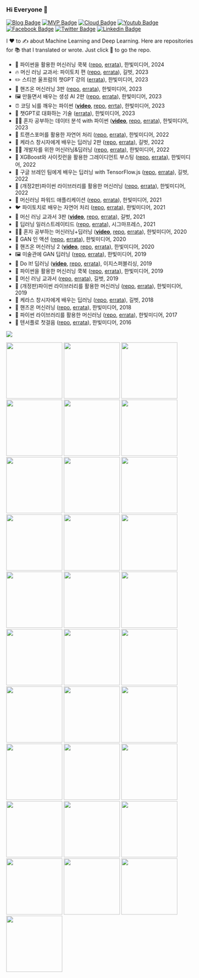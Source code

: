 ### Hi Everyone 👋

[![Blog Badge](https://img.shields.io/badge/-Blog-21759B?style=flat&logo=Wordpress&logoColor=white&link=https://tensorflow.blog/)](https://tensorflow.blog/)
[![MVP Badge](https://img.shields.io/badge/-AI%20MVP-1DA1F2?style=flat&logo=microsoft&logoColor=white&link=https://mvp.microsoft.com/en-US/MVP/profile/c0e802e9-a17a-4bbb-84cb-039183b67f2f)](https://mvp.microsoft.com/en-US/MVP/profile/c0e802e9-a17a-4bbb-84cb-039183b67f2f)
[![Cloud Badge](https://img.shields.io/badge/-Innovator-orange?style=flat&logo=Google-Cloud&logoColor=white&link=https://cloud.google.com/innovators/innovator?profileId=113597477647734204858)](https://developers.google.com/profile/u/haesunpark)
[![Youtub Badge](https://img.shields.io/badge/-Youtube-ff0000?style=flat&logo=Youtube&logoColor=white&link=https://www.youtube.com/c/HaesunPark_ML/)](https://www.youtube.com/c/HaesunPark_ML/)
[![Facebook Badge](https://img.shields.io/badge/-Facebook-1877f2?style=flat&logo=Facebook&logoColor=white&link=https://www.facebook.com/haesunrpark)](https://www.facebook.com/haesunrpark)
[![Twitter Badge](https://img.shields.io/badge/-Twitter-1DA1F2?style=flat&logo=Twitter&logoColor=white&link=https://twitter.com/hsunpark)](https://twitter.com/hsunpark)
[![Linkedin Badge](https://img.shields.io/badge/-LinkedIn-brightgreen?style=flat&logo=Linkedin&logoColor=white&link=https://www.linkedin.com/in/haesunpark/)](https://www.linkedin.com/in/haesunpark/) 

I :heart: to :writing_hand: about Machine Learning and Deep Learning. Here are repositories for :books: that I translated or wrote. Just click :orange_book: to go the repo.

* :parrot: 파이썬을 활용한 머신러닝 쿡북 ([repo](https://github.com/rickiepark/ml-with-python-cookbook-2nd), [errata](https://tensorflow.blog/ml-cookbook-2/)), 한빛미디어, 2024
* :fire: 머신 러닝 교과서: 파이토치 편 ([repo](https://github.com/rickiepark/ml-with-pytorch), [errata](https://tensorflow.blog/python-ml-pt/)), 길벗, 2023
* :pencil2: 스티븐 울프럼의 챗GPT 강의 ([errata](https://tensorflow.blog/wolfram-chatgpt/)), 한빛미디어, 2023
* :lizard: 핸즈온 머신러닝 3판 ([repo](https://github.com/rickiepark/handson-ml3), [errata](https://tensorflow.blog/handson-ml3/)), 한빛미디어, 2023
* :framed_picture: 만들면서 배우는 생성 AI 2판 ([repo](https://github.com/rickiepark/Generative_Deep_Learning_2nd_Edition/), [errata](https://tensorflow.blog/gen-dl-2/)), 한빛미디어, 2023
* :alarm_clock: 코딩 뇌를 깨우는 파이썬 (**[video](https://www.youtube.com/playlist?list=PLJN246lAkhQgfGrerljqqmBhqfhrOniI-)**, [repo](https://github.com/rickiepark/python4daml), [errta](https://tensorflow.blog/python4daml/)), 한빛미디어, 2023
* :moyai: 챗GPT로 대화하는 기술 ([errata](https://tensorflow.blog/gen-ai)), 한빛미디어, 2023
* :woman_student: 혼자 공부하는 데이터 분석 with 파이썬 (**[video](https://www.youtube.com/playlist?list=PLJN246lAkhQjk0b_hLUxLw7W4pc9feRTF)**, [repo](https://bit.ly/hg-da-git), [errata](https://bit.ly/hg-da-home)), 한빛미디어, 2023
* :hugs: 트랜스포머를 활용한 자연어 처리 ([repo](https://bit.ly/transformer-git), [errata](https://bit.ly/transformer-home)), 한빛미디어, 2022
* :unicorn: 케라스 창시자에게 배우는 딥러닝 2판 ([repo](https://github.com/rickiepark/deep-learning-with-python-2nd), [errata](https://tensorflow.blog/kerasdl2/)), 길벗, 2022
* :woman_technologist: 개발자를 위한 머신러닝&딥러닝 ([repo](https://github.com/rickiepark/aiml4coders/), [errata](https://tensorflow.blog/aiml4coders)), 한빛미디어, 2022
* :rocket: XGBoost와 사이킷런을 활용한 그레이디언트 부스팅 ([repo](https://github.com/rickiepark/handson-gb/), [errata](https://tensorflow.blog/handson-gb)), 한빛미디어, 2022
* :rhinoceros: 구글 브레인 팀에게 배우는 딥러닝 with TensorFlow.js ([repo](https://github.com/rickiepark/deep-learning-with-javascript), [errata](https://tensorflow.blog/tfjs)), 길벗, 2022
* :dragon: (개정2판)파이썬 라이브러리를 활용한 머신러닝 ([repo](https://github.com/rickiepark/intro_ml_with_python_2nd_revised), [errata](https://tensorflow.blog/python-ml-2nd-revised/)), 한빛미디어, 2022
* :butterfly: 머신러닝 파워드 애플리케이션 ([repo](https://github.com/rickiepark/ml-powered-applications), [errata](https://tensorflow.blog/mlpa/)), 한빛미디어, 2021
* :bird: 파이토치로 배우는 자연어 처리 ([repo](https://github.com/rickiepark/nlp-with-pytorch/), [errata](https://tensorflow.blog/nlp-with-pytorch/)), 한빛미디어, 2021
* :robot: 머신 러닝 교과서 3판 (**[video](https://www.youtube.com/playlist?list=PLJN246lAkhQiEc-QvvGzUneCWuRnCNKgU)**, [repo](https://github.com/rickiepark/python-machine-learning-book-3rd-edition), [errata](https://tensorflow.blog/python-ml-3/)), 길벗, 2021
* :oyster: 딥러닝 일러스트레이티드 ([repo](https://github.com/rickiepark/dl-illustrated), [errata](https://tensorflow.blog/dl-illustrated/)), 시그마프레스, 2021
* :student: 혼자 공부하는 머신러닝+딥러닝 (**[video](https://www.youtube.com/playlist?list=PLJN246lAkhQjoU0C4v8FgtbjOIXxSs_4Q)**, [repo](https://github.com/rickiepark/hg-mldl), [errata](https://tensorflow.blog/hg-mldl/)), 한빛미디어, 2020
* :dress: GAN 인 액션 ([repo](https://github.com/rickiepark/gans-in-action), [errata](https://tensorflow.blog/gan-in-action/)), 한빛미디어, 2020
* :lizard: 핸즈온 머신러닝 2 (**[video](https://www.youtube.com/playlist?list=PLJN246lAkhQjX3LOdLVnfdFaCbGouEBeb)**, [repo](https://github.com/rickiepark/handson-ml2), [errata](https://tensorflow.blog/handson-ml2/)), 한빛미디어, 2020
* :framed_picture: 미술관에 GAN 딥러닝 ([repo](https://github.com/rickiepark/GDL_code), [errata](https://tensorflow.blog/gdl/)), 한빛미디어, 2019
* :muscle: Do It! 딥러닝 (**[video](https://bit.ly/do-it-dl-video)**, [repo](https://github.com/rickiepark/do-it-dl), [errata](https://tensorflow.blog/do-it-dl/)), 이지스퍼블리싱, 2019
* :parrot: 파이썬을 활용한 머신러닝 쿡북 ([repo](https://github.com/rickiepark/machine-learning-with-python-cookbook), [errata](https://tensorflow.blog/ml-cookbook/)), 한빛미디어, 2019
* :robot: 머신 러닝 교과서 ([repo](https://github.com/rickiepark/python-machine-learning-book-2nd-edition), [errata](https://tensorflow.blog/%EB%A8%B8%EC%8B%A0%EB%9F%AC%EB%8B%9D-%EA%B5%90%EA%B3%BC%EC%84%9C/)), 길벗, 2019
* :dragon: (개정판)파이썬 라이브러리를 활용한 머신러닝 ([repo](https://github.com/rickiepark/introduction_to_ml_with_python), [errata](https://tensorflow.blog/%EA%B0%9C%EC%A0%95%ED%8C%90-%ED%8C%8C%EC%9D%B4%EC%8D%AC-%EB%9D%BC%EC%9D%B4%EB%B8%8C%EB%9F%AC%EB%A6%AC%EB%A5%BC-%ED%99%9C%EC%9A%A9%ED%95%9C-%EB%A8%B8%EC%8B%A0%EB%9F%AC%EB%8B%9D/)), 한빛미디어, 2019
* :unicorn: 케라스 창시자에게 배우는 딥러닝 ([repo](https://github.com/rickiepark/deep-learning-with-python-notebooks), [errata](https://tensorflow.blog/%EC%BC%80%EB%9D%BC%EC%8A%A4-%EC%B0%BD%EC%8B%9C%EC%9E%90%EC%97%90%EA%B2%8C-%EB%B0%B0%EC%9A%B0%EB%8A%94-%EB%94%A5%EB%9F%AC%EB%8B%9D/)), 길벗, 2018
* :lizard: 핸즈온 머신러닝 ([repo](https://github.com/rickiepark/handson-ml), [errata](https://tensorflow.blog/%ED%95%B8%EC%A6%88%EC%98%A8-%EB%A8%B8%EC%8B%A0%EB%9F%AC%EB%8B%9D/)), 한빛미디어, 2018
* :dragon: 파이썬 라이브러리를 활용한 머신러닝 ([repo](https://github.com/rickiepark/introduction_to_ml_with_python/tree/1st_edition), [errata](https://tensorflow.blog/%ED%8C%8C%EC%9D%B4%EC%8D%AC-%EB%9D%BC%EC%9D%B4%EB%B8%8C%EB%9F%AC%EB%A6%AC%EB%A5%BC-%ED%99%9C%EC%9A%A9%ED%95%9C-%EB%A8%B8%EC%8B%A0%EB%9F%AC%EB%8B%9D/)), 한빛미디어, 2017
* :brain: 텐서플로 첫걸음 ([repo](https://github.com/rickiepark/first-steps-with-tensorflow), [errata](https://tensorflow.blog/%ED%85%90%EC%84%9C%ED%94%8C%EB%A1%9C-%EC%B2%AB%EA%B1%B8%EC%9D%8C/)), 한빛미디어, 2016


<a href="https://tensorflow.blog/book-roadmap/" target="_blank"><img src="https://tensorflowkorea.files.wordpress.com/2023/11/tensorflow-blog-1.jpg"></a>


<a href="https://github.com/rickiepark/rickiepark/blob/master/haesun.png"><img src="haesun.png" height="150"></a>
<a href="https://tensorflow.blog/ml-cookbook-2/"><img src="https://tensorflowkorea.files.wordpress.com/2024/04/ec8ba4ebacb4eba19ced86b5ed9598eb8a94mlebacb8eca09ced95b4eab2b0withed8c8cec9db4ec8dac.png" height="150"></a>
<a href="https://tensorflow.blog/python-ml-pt/"><img src="https://tensorflowkorea.files.wordpress.com/2023/11/eba8b8ec8ba0eb9faceb8b9deab590eab3bcec849ced8c8cec9db4ed86a0ecb998ed8eb8.jpg" height="150"></a>
<a href="https://tensorflow.blog/wolfram-chatgpt/"><img src="https://tensorflowkorea.files.wordpress.com/2023/10/ecb197gpteab095ec9d98.jpeg" height="150"></a>
<a href="https://github.com/rickiepark/handson-ml3"><img src="https://tensorflowkorea.files.wordpress.com/2023/09/ed95b8eca688ec98a8-eba8b8ec8ba0eb9faceb8b9d-3ed8c90_ec959eed919ceca780.png" height="150"></a>
<a href="https://github.com/rickiepark/Generative_Deep_Learning_2nd_Edition/"><img src="https://tensorflowkorea.files.wordpress.com/2023/09/eba78ceb93a4eba9b4ec849cebb0b0ec9ab0eb8a94ec839dec84b1ai.jpeg" height="150"></a>
<a href="https://github.com/rickiepark/python4daml"><img src="https://tensorflowkorea.files.wordpress.com/2023/08/8655ff6c434021a80a7ef17d422c2ebc.jpg" height="150"></a>
<a href="https://tensorflow.blog/gen-ai"><img src="https://tensorflowkorea.files.wordpress.com/2023/06/ecb197gpteba19ceb8c80ed9994ed9598eb8a94eab8b0ec88a0.jpeg" height="150"></a>
<a href="https://github.com/rickiepark/hg-da"><img src="https://tensorflowkorea.files.wordpress.com/2022/12/ed98bcec9e90-eab3b5ebb680ed9598eb8a94-eb8db0ec9db4ed84b0-ebb684ec849d-with-ed8c8cec9db4ec8dac_ecbba4ebb284.png" height="150"></a>
<a href="https://github.com/rickiepark/nlp-with-transformers"><img src="https://tensorflowkorea.files.wordpress.com/2022/11/ed919ceca780_ed8ab8eb9e9cec8aa4ed8faceba8b8eba5bced999cec9aa9ed959cec9e90ec97b0ec96b4ecb298eba6ac.png" height="150"></a>
<a href="https://github.com/rickiepark/deep-learning-with-python-2nd/"><img src="https://tensorflowkorea.files.wordpress.com/2022/08/e1848fe185a6e18485e185a1e18489e185b3e1848ee185a1e186bce18489e185b5e1848ce185a1e18483e185b5e186b8e18485e185a5e18482e185b5e186bc2e18491e185a1e186ab_e1848be185a1e18781e18486e185a7e186ab_e18.jpg" height="150"></a>
<a href="https://github.com/rickiepark/aiml4coders/"><img src="https://tensorflowkorea.files.wordpress.com/2022/08/ai_and_ml_for_corders_cover.jpg" height="150"></a>
<a href="https://github.com/rickiepark/handson-gb/"><img src="https://tensorflowkorea.files.wordpress.com/2022/04/e18491e185ade1848ce185b5_xgbooste1848be185aae18489e185a1e1848be185b5e1848fe185b5e186bae18485e185a5e186abe1848be185b3e186afe18492e185aae186afe1848be185ade186bce18492e185a1e186abe18480e185.jpg" height="150"></a>
<a href="https://github.com/rickiepark/deep-learning-with-javascript"><img src="https://tensorflowkorea.files.wordpress.com/2022/03/e18480e185aee18480e185b3e186afe18487e185b3e18485e185a6e1848be185b5e186abe18490e185b5e186b7e1848be185a6e18480e185a6e18487e185a2e1848be185aee18482e185b3e186abe18483e185b5e186b8e18485e185a5-1.jpg" height="150"></a>
<a href="https://github.com/rickiepark/intro_ml_with_python_2nd_revised"><img src="https://tensorflowkorea.files.wordpress.com/2022/02/e18491e185ade1848ce185b5_e18491e185a1e1848be185b5e1848ae185a5e186abe18485e185a1e1848be185b5e18487e185b3e18485e185a5e18485e185b5e18485e185b3e186afe18492e185aae186afe1848be185ade186bce184.jpeg" height="150"></a>
<a href="https://github.com/rickiepark/ml-powered-applications"><img src="https://tensorflowkorea.files.wordpress.com/2021/08/e18491e185ade1848ce185b5_e18486e185a5e18489e185b5e186abe18485e185a5e18482e185b5e186bce18491e185a1e1848be185afe18483e185b3e1848be185a2e18491e185b3e186afe18485e185b5e1848fe185a6e1848be185b-1.jpg" height="150"></a>
<a href="https://github.com/rickiepark/nlp-with-pytorch"><img src="https://tensorflowkorea.files.wordpress.com/2021/05/e18491e185a1e1848be185b5e18490e185a9e1848ee185b5e18485e185a9e18487e185a2e1848be185aee18482e185b3e186abe1848ce185a1e1848be185a7e186abe1848be185a5e1848ee185a5e18485e185b5.jpeg" height="150"></a>
<a href="https://github.com/rickiepark/python-machine-learning-book-3rd-edition"><img src="https://tensorflowkorea.files.wordpress.com/2021/03/e18486e185a5e18489e185b5e186abe18485e185a5e18482e185b5e186bce18480e185ade18480e185aae18489e185a53e18491e185a1e186ab-e1848be185a1e18781e18491e185ade1848ce185b5.png?w=710" height="150"></a>
<a href="https://github.com/rickiepark/dl-illustrated"><img src="https://tensorflowkorea.files.wordpress.com/2021/01/cover-1.jpeg" height="150"></a>
<a href="https://github.com/rickiepark/hg-mldl"><img src="https://tensorflowkorea.files.wordpress.com/2020/12/b2002963743_l.jpg" height="150"></a>
<a href="https://github.com/rickiepark/gans-in-action"><img src="https://i1.wp.com/hanbit.co.kr/data/books/B3137824436_l.jpg" height="150"></a>
<a href="https://github.com/rickiepark/handson-ml2"><img src="https://tensorflowkorea.files.wordpress.com/2020/04/e18492e185a2e186abe1848ce185b3e1848be185a9e186abe18486e185a5e18489e185b5e186abe18485e185a5e18482e185b5e186bc_2e18491e185a1e186ab__cover-2.png" height="150"></a>
<a href="https://github.com/rickiepark/GDL_code"><img src="https://tensorflowkorea.files.wordpress.com/2019/10/x9791162241080.jpg" height="150"></a>
<a href="https://github.com/rickiepark/do-it-dl"><img src="https://tensorflowkorea.files.wordpress.com/2019/08/x9791163031093.jpg" height="150"></a>
<a href="https://github.com/rickiepark/machine-learning-with-python-cookbook"><img src="https://tensorflowkorea.files.wordpress.com/2019/07/x9791162241950.jpg" height="150"></a>
<a href="https://github.com/rickiepark/python-machine-learning-book-2nd-edition"><img src="https://tensorflowkorea.files.wordpress.com/2019/03/x9791160507966.jpg" height="150"></a>
<a href="https://github.com/rickiepark/introduction_to_ml_with_python"><img src="https://tensorflowkorea.files.wordpress.com/2019/03/x9791162241646.jpg" height="150"></a>
<a href="https://github.com/rickiepark/deep-learning-with-python-notebooks"><img src="https://tensorflowkorea.files.wordpress.com/2018/10/keras_dl_b.jpg" height="150"></a>
<a href="https://github.com/rickiepark/handson-ml"><img src="https://tensorflowkorea.files.wordpress.com/2018/04/b9267655530_l.jpg" height="150"></a>
<a href="https://github.com/rickiepark/introduction_to_ml_with_python/tree/1st_edition"><img src="https://tensorflowkorea.files.wordpress.com/2017/06/b6119391002_l.jpg" height="150"></a>
<a href="https://github.com/rickiepark/first-steps-with-tensorflow"><img src="https://tensorflowkorea.files.wordpress.com/2016/08/l.jpg" height="150"></a>

<!--
**rickiepark/rickiepark** is a ✨ _special_ ✨ repository because its `README.md` (this file) appears on your GitHub profile.

Here are some ideas to get you started:

- 🔭 I’m currently working on ...
- 🌱 I’m currently learning ...
- 👯 I’m looking to collaborate on ...
- 🤔 I’m looking for help with ...
- 💬 Ask me about ...
- 📫 How to reach me: ...
- 😄 Pronouns: ...
- ⚡ Fun fact: ...
-->
